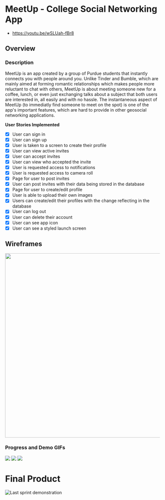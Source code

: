 # MeetUp - College Social Networking App

- https://youtu.be/wSLUah-fBr8

## Overview

### Description

MeetUp is an app created by a group of Purdue students that instantly connects you with people around you. Unlike Tinder and Bumble, which are mainly aimed at forming romantic relationships which makes people more reluctant to chat with others, MeetUp is about meeting someone new for a coffee, lunch, or even just exchanging talks about a subject that both users are interested in, all easily and with no hassle. The instantaneous aspect of MeetUp (to immediatly find someone to meet on the spot) is one of the app's important features, which are hard to provide in other geosocial networking applications.

**User Stories Implemented**

- [x] User can sign in
- [x] User can sign up
- [x] User is taken to a screen to create their profile
- [x] User can view active invites
- [x] User can accept invites
- [x] User can view who accepted the invite
- [x] User is requested access to notifications
- [x] User is requested access to camera roll
- [x] Page for user to post invites
- [x] User can post invites with their data being stored in the database
- [x] Page for user to create/edit profile
- [x] User is able to upload their own images
- [x] Users can create/edit their profiles with the change reflecting in the database
- [x] User can log out
- [x] User can delete their account
- [x] User can see app icon
- [x] User can see a styled launch screen

## Wireframes

<img src="MeetUp_Wireframe.png" width=600>

### Progress and Demo GIFs

![](ezgif.com-video-to-gif-3.gif)
![](ezgif.com-video-to-gif-4.gif)
![](sprint3.gif)

# Final Product

![Last sprint demonstration](Screen%20Recording%202021-04-25%20at%2011.32.39%20PM.gif)
